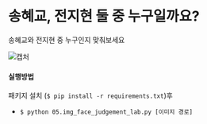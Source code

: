 # 송혜교, 전지현 둘 중 누구일까요?
송혜교와 전지현 중 누구인지 맞춰보세요

![캡처](https://user-images.githubusercontent.com/90623647/173248815-f86164dc-1487-4bf6-9ac1-356283ef357d.PNG)

#### 실행방법

패키지 설치 (```$ pip install -r requirements.txt```)후

* `$ python 05.img_face_judgement_lab.py [이미지 경로]`

